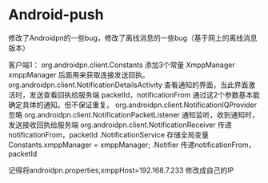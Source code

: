 Android-push
============

修改了Androidpn的一些bug，修改了离线消息的一些bug（基于网上的离线消息版本）

客户端1：
org.androidpn.client.Constants  添加3个常量 XmppManager xmppManager  后面用来获取连接发送回执。
org.androidpn.client.NotificationDetailsActivity  查看通知的界面，当此界面激活时，发送查看回执给服务端  packetId，notificationFrom 通过这2个参数基本能确定具体的通知。但不保证重复。
org.androidpn.client.NotificationIQProvider  忽略
org.androidpn.client.NotificationPacketListener   通知监听，收到通知时，发送接收回执给服务端
org.androidpn.client.NotificationReceiver  传递notificationFrom，packetId
		    .NotificationService   存储全局变量Constants.xmppManager = xmppManager;
		    .Notifier              传递notificationFrom，packetId

记得将androidpn.properties,xmppHost=192.168.7.233   修改成自己的IP


